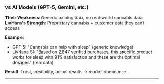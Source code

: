 ### vs AI Models (GPT-5, Gemini, etc.)

**Their Weakness**: Generic training data, no real-world cannabis data
**LivHana's Strength**: Proprietary cannabis + customer data they can't access

**Example**:
- GPT-5: "Cannabis can help with sleep" (generic knowledge)
- LivHana SI: "Based on 2,847 verified purchases, this specific product works for sleep with 91% satisfaction and these are the optimal dosages" (real data)

**Result**: Trust, credibility, actual results → market dominance

---
